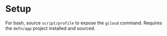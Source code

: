 Setup
=====

For bash, source `script/profile` to expose the `gcloud` command.  Requires the
`defn/app` project installed and sourced.
